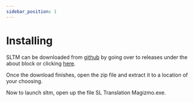 ```yaml
---
sidebar_position: 1
---
```


# Installing

SLTM can be downloaded from [github](https://github.com/DockFrankenstein/SL-Translation-Magizmo) by going over to releases under the about block or clicking [here](https://github.com/DockFrankenstein/SL-Translation-Magizmo/releases/latest).

Once the download finishes, open the zip file and extract it to a location of your choosing.

Now to launch sltm, open up the file SL Translation Magizmo.exe.